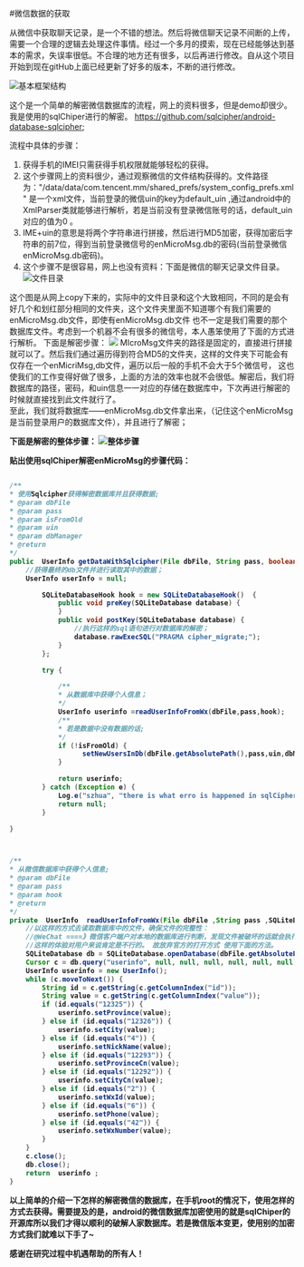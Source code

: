 #微信数据的获取

从微信中获取聊天记录，是一个不错的想法。然后将微信聊天记录不间断的上传，需要一个合理的逻辑去处理这件事情。经过一个多月的摸索，现在已经能够达到基本的需求，失误率很低。不合理的地方还有很多，以后再进行修改。自从这个项目开始到现在gitHub上面已经更新了好多的版本，不断的进行修改。

![基本框架结构](https://github.com/szhua/CustomerServiceAssistant/blob/master/解密微信.png)

这个是一个简单的解密微信数据库的流程，网上的资料很多，但是demo却很少。我是使用的sqlChiper进行的解密。
https://github.com/sqlcipher/android-database-sqlcipher;

流程中具体的步骤：

1.  获得手机的IMEI只需获得手机权限就能够轻松的获得。
2.  这个步骤网上的资料很少，通过观察微信的文件结构获得的。文件路径为："/data/data/com.tencent.mm/shared_prefs/system_config_prefs.xml" 是一个xml文件，当前登录的微信uin的key为default_uin ,通过android中的XmlParser类就能够进行解析，若是当前没有登录微信账号的话，default_uin对应的值为0 。
3.  IME+uin的意思是将两个字符串进行拼接，然后进行MD5加密，获得加密后字符串的前7位，得到当前登录微信号的enMicroMsg.db的密码(当前登录微信enMicroMsg.db密码)。
4.  这个步骤不是很容易，网上也没有资料：下面是微信的聊天记录文件目录。
![文件目录](https://github.com/szhua/CustomerServiceAssistant/blob/master/20141202102707406.png)

这个图是从网上copy下来的，实际中的文件目录和这个大致相同，不同的是会有好几个和划红部分相同的文件夹，这个文件夹里面不知道哪个有我们需要的enMicroMsg.db文件，即使有enMicroMsg.db文件
也不一定是我们需要的那个数据库文件。考虑到一个机器不会有很多的微信号，本人愚笨使用了下面的方式进行解析。
下面是解密步骤：
![](https://github.com/szhua/CustomerServiceAssistant/blob/master/解密.png)
MIcroMsg文件夹的路径是固定的，直接进行拼接就可以了。然后我们通过遍历得到符合MD5的文件夹，这样的文件夹下可能会有仅存在一个enMicriMsg,db文件，遍历以后一般的手机不会大于5个微信号，
这也使我们的工作变得好做了很多，上面的方法的效率也就不会很低。解密后，我们将数据库的路径，密码，和uin信息一一对应的存储在数据库中，下次再进行解密的时候就直接找到此文件就行了。
<br/>
至此，我们就将数据库——enMicroMsg.db文件拿出来，（记住这个enMicroMsg是当前登录用户的数据库文件），并且进行了解密；

<strong>下面是解密的整体步骤：<strong/>
![整体步骤](https://github.com/szhua/CustomerServiceAssistant/blob/master/使用sqlChiper解密enMicrMsg.db.png)

贴出使用sqlChiper解密enMicroMsg的步骤代码：

```java

/**
* 使用Sqlcipher获得解密数据库并且获得数据;
* @param dbFile
* @param pass
* @param isFromOld
* @param uin
* @param dbManager
* @return
*/
public  UserInfo getDataWithSqlcipher(File dbFile, String pass, boolean isFromOld , String uin , DbManager dbManager) {
    //获得最终的db文件并进行读取其中的数据；
    UserInfo userInfo = null;

        SQLiteDatabaseHook hook = new SQLiteDatabaseHook()  {
            public void preKey(SQLiteDatabase database) {
            }
            public void postKey(SQLiteDatabase database) {
                //执行这样的sql语句进行对数据库的解密；
                database.rawExecSQL("PRAGMA cipher_migrate;");
            }
        };

        try {

            /**
            * 从数据库中获得个人信息；
            */
            UserInfo userinfo =readUserInfoFromWx(dbFile,pass,hook);
            /**
            * 若是数据中没有数据的话;
            */
            if (!isFromOld) {
                  setNewUsersInDb(dbFile.getAbsolutePath(),pass,uin,dbManager);
            }

            return userinfo;
        } catch (Exception e) {
            Log.e("szhua", "there is what erro is happened in sqlCipher : "+e.toString());
            return null;
        }

}



/**
* 从微信数据库中获得个人信息;
* @param dbFile
* @param pass
* @param hook
* @return
*/
private  UserInfo  readUserInfoFromWx(File dbFile ,String pass ,SQLiteDatabaseHook hook){
    //以这样的方式去读取数据库中的文件，确保文件的完整性：
    //@WeChat ====》微信客户端户对本地的数据库进行判断，发现文件被破坏的话就会执行重新登录操作，并且会对文件中的数据进行清除：
    //这样的体验对用户来说肯定是不行的。 故放弃官方的打开方式 使用下面的方法。
    SQLiteDatabase db = SQLiteDatabase.openDatabase(dbFile.getAbsolutePath(), pass, null, SQLiteDatabase.OPEN_READWRITE, hook);
    Cursor c = db.query("userinfo", null, null, null, null, null, null);
    UserInfo userinfo = new UserInfo();
    while (c.moveToNext()) {
        String id = c.getString(c.getColumnIndex("id"));
        String value = c.getString(c.getColumnIndex("value"));
        if (id.equals("12325")) {
            userinfo.setProvince(value);
        } else if (id.equals("12326")) {
            userinfo.setCity(value);
        } else if (id.equals("4")) {
            userinfo.setNickName(value);
        } else if (id.equals("12293")) {
            userinfo.setProvinceCn(value);
        } else if (id.equals("12292")) {
            userinfo.setCityCn(value);
        } else if (id.equals("2")) {
            userinfo.setWxId(value);
        } else if (id.equals("6")) {
            userinfo.setPhone(value);
        } else if (id.equals("42")) {
            userinfo.setWxNumber(value);
        }
    }
    c.close();
    db.close();
    return  userinfo ;
}


```

<strong> 以上简单的介绍一下怎样的解密微信的数据库，在手机root的情况下，使用怎样的方式去获得。需要提及的是，android的微信数据库加密使用的就是sqlChiper的开源库所以我们才得以顺利的破解人家数据库。若是微信版本变更，使用别的加密方式我们就难以下手了~

感谢在研究过程中机遇帮助的所有人！
<strong/>








